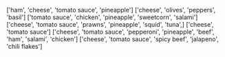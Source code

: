 ['ham', 'cheese', 'tomato sauce', 'pineapple']
['cheese', 'olives', 'peppers', 'basil']
['tomato sauce', 'chicken', 'pineapple', 'sweetcorn', 'salami']
['cheese', 'tomato sauce', 'prawns', 'pineapple', 'squid', 'tuna',]
['cheese', 'tomato sauce']
['cheese', 'tomato sauce', 'pepperoni', 'pineapple', 'beef', 'ham', 'salami', 'chicken']
['cheese', 'tomato sauce', 'spicy beef', 'jalapeno', 'chili flakes']